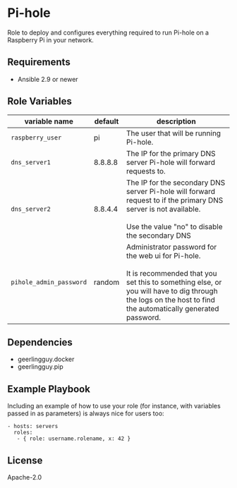 # Pi-hole

Role to deploy and configures everything required to run Pi-hole on a Raspberry Pi in your network. 

## Requirements

* Ansible 2.9 or newer

## Role Variables


|variable name| default | description|
|-------------|---------|------------|
| `raspberry_user` | pi | The user that will be running Pi-hole. |
| `dns_server1` | 8.8.8.8 | The IP for the primary DNS server Pi-hole will forward requests to. |
| `dns_server2` | 8.8.4.4 | The IP for the secondary DNS server Pi-hole will forward request to if the primary DNS server is not available. <br/><br/> Use the value "no" to  disable the secondary DNS|
| `pihole_admin_password` | random | Administrator password for the web ui for Pi-hole. <br/><br/> It is recommended that you set this to something else, or you will have to dig through the logs on the host to find the automatically generated password. |

## Dependencies

* geerlingguy.docker
* geerlingguy.pip

## Example Playbook

Including an example of how to use your role (for instance, with variables passed in as parameters) is always nice for users too:

```
- hosts: servers
  roles:
   - { role: username.rolename, x: 42 }
```
## License

Apache-2.0
